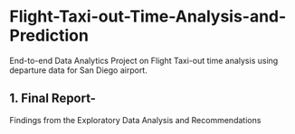 # Flight-Taxi-out-Time-Analysis-and-Prediction

End-to-end Data Analytics Project on Flight Taxi-out time analysis using departure data for San Diego airport.

## 1. Final Report- 
Findings from the Exploratory Data Analysis and Recommendations
